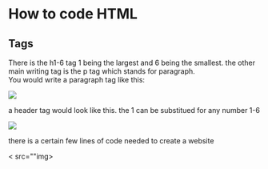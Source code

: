 <!DOCTYPE html>
<html>
    <head>
        <meta charset="utf-8">
        <title>LEARN TO CODE</title>
    </head>
    <body>
    
<h1>How to  code HTML</h1>
<h2>Tags
    
    
    
     
</h2><p>  There is the h1-6 tag 1 being the largest and 6 being the smallest. the other main writing tag is the p tag which stands for paragraph.
    <br>    You would write a paragraph tag  like this: <br> 

    
    
</p>

<img src="https://ka-perseus-images.s3.amazonaws.com/2b914caea7fdf9df8ff30e4780096d38624cab4f.png">  

<p>a header tag would look like this. the 1 can be substitued for any number 1-6</p>

<img   src="https://www.raybriant.com/wp-content/uploads/2011/09/heading-tags.gif">


<p> there is a certain few lines of code needed to create a website</p>

<   src=""img> 









  </body>
</html>

